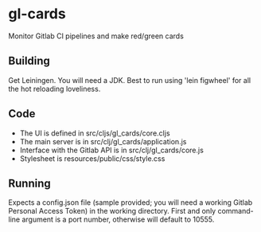 # gl-cards
Monitor Gitlab CI pipelines and make red/green cards

## Building

Get Leiningen. You will need a JDK. Best to run using 'lein figwheel' for all
the hot reloading loveliness.

## Code

* The UI is defined in src/cljs/gl_cards/core.cljs
* The main server is in src/clj/gl_cards/application.js
* Interface with the Gitlab API is in src/clj/gl_cards/core.js
* Stylesheet is resources/public/css/style.css

## Running

Expects a config.json file (sample provided; you will need a working Gitlab Personal Access Token) in the working directory. First and only command-line argument is a port number, otherwise will default to 10555.
